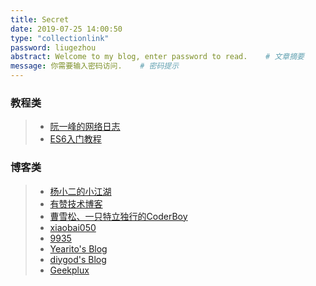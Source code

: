 ```yaml
---
title: Secret
date: 2019-07-25 14:00:50
type: "collectionlink"
password: liugezhou
abstract: Welcome to my blog, enter password to read.    # 文章摘要
message: 你需要输入密码访问.    # 密码提示
---
```

### 教程类
> + [阮一峰的网络日志](http://www.ruanyifeng.com/blog/)
> + [ES6入门教程](http://es6.ruanyifeng.com/)

### 博客类
> + [杨小二的小江湖](http://www.yangxiaoer.net/)
> + [有赞技术博客](https://tech.youzan.com/)
> + [曹雪松、一只特立独行的CoderBoy](https://sevencho.github.io/)
> + [xiaobai050](https://zhangnai.xin/2018/11/11/hexo-theme-upgrade/)
> + [9935](https://hooray.github.io/)
> + [Yearito's Blog](http://yearito.cn/posts/hexo-advanced-settings.html)
> + [diygod's Blog](https://diygod.me/)
> + [Geekplux](https://geekplux.com/)